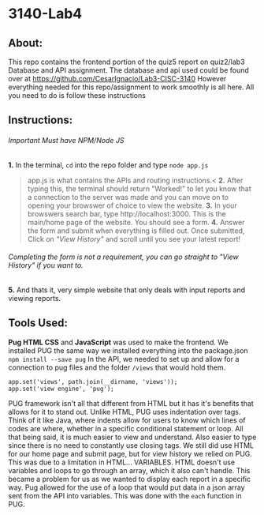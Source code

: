 # 3140-Lab4
## About:
This repo contains the frontend portion of the quiz5 report on quiz2/lab3 Database and API assignment. The database and api used could be found over at https://github.com/CesarIgnacio/Lab3-CISC-3140
However everything needed for this repo/assignment to work smoothly is all here. All you need to do is follow these instructions

## Instructions:
###### Important Must have NPM/Node JS 
**1.** In the terminal, ` cd ` into the repo folder and type `node app.js `
> app.js is what contains the APIs and routing instructions.< 
**2.** After typing this, the terminal should return "Worked!" to let you know that a connection to the server was made and you can move on to opening your browswer of choice to view the website.
**3.** In your browswers search bar, type  http://localhost:3000. This is the main/home page of the website. You should see a form.
**4.** Answer the form and submit when everything is filled out. Once submitted, Click on *"View History"* and scroll until you see your latest report!
###### Completing the form is not a requirement, you can go straight to "View History" if you want to.
**5.** And thats it, very simple website that only deals with input reports and viewing reports.

## Tools Used:
  **Pug HTML CSS** and **JavaScript** was used to make the frontend.
  We installed PUG the same way we installed everything into the package.json 
  ` npm install --save pug `
  In the API, we needed to set up and allow for a connection to pug files and the folder `/views` that would hold them.
  ```
  app.set('views', path.join(__dirname, 'views'));
  app.set('view engine', 'pug');
  ```
  PUG framework isn't all that different from HTML but it has it's benefits that allows for it to stand out.
  Unlike HTML, PUG uses indentation over tags. Think of it like Java, where indents allow for users to know which lines of codes are where, whether in a specific conditional statement or loop. All that being said, it is much easier to view and understand. Also easier to type since there is no need to constantly use closing tags. 
  We still did use HTML for our home page and submit page, but for view history we relied on PUG. This was due to a limitation in HTML... VARIABLES.
  HTML doesn't use variables and loops to go through an array, which it also can't handle. This became a problem for us as we wanted to display each report in a specific way. Pug allowed for the use of a loop that would put data in a json array sent from the API into variables. This was done with the `each` function in PUG.

